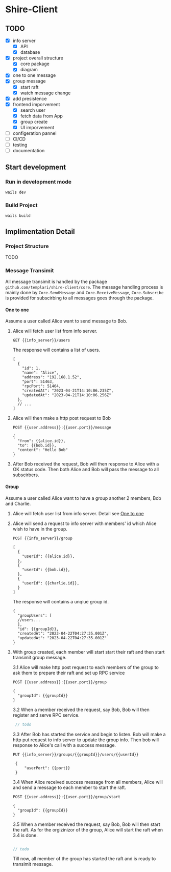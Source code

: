 # Shire-Client

## TODO

- [x] info server
  - [x] API
  - [x] database
- [x] project overall structure
  - [x] core package
  - [x] diagram
- [x] one to one message
- [x] group message 
  - [x] start raft
  - [x] watch message change
- [x] add presistence
- [x] frontend imporvement
  - [x] search user
  - [x] fetch data from App
  - [x] group create
  - [x] UI imporvement
- [ ] configeration pannel
- [ ] CI/CD
- [ ] testing
- [ ] documentation

## Start development

### Run in development mode 

```shell
wails dev
```
### Build Project

```shell
wails build
```

## Implimentation Detail

### Project Structure
TODO

### Message Transimit

All message transimit is handled by the package `github.com/templari/shire-client/core`. The message handling process is mainly done by `Core.SendMessage` and `Core.ReceiveMessage`, `Core.Subscribe` is provided for subscirbing to all messages goes through the package.

#### One to one

Assume a user called Alice want to send message to Bob.

1. Alice will fetch user list from info server.
    ```
    GET {{info_server}}/users
    ```

    The response will contains a list of users.

    ```
    [
      {
        "id": 1,
        "name": "Alice",
        "address": "192.168.1.52",
        "port": 51463,
        "rpcPort": 51464,
        "createdAt": "2023-04-21T14:10:06.235Z",
        "updatedAt": "2023-04-21T14:10:06.256Z"
      },
      // ...
    ]
    ```

2. Alice will then make a http post request to Bob
   ```
   POST {{user.address}}:{{user.port}}/message

   {
     "from": {{alice.id}},
     "to": {{bob.id}},
     "content": "Hello Bob"
   }
   ```

3. After Bob received the request, Bob will then response to Alice with a OK status code. Then both Alice and Bob will pass the message to all subscirbers.
   

#### Group

Assume a user called Alice want to have a group another 2 members, Bob and Charlie. 

1. Alice will fetch user list from info server. Detail see [One to one](#one-to-one)


2. Alice will send a request to info server with members' id which Alice wish to have in the group.

    ```
    POST {{info_server}}/group

    [
      {
        "userId": {{alice.id}},
      },
      {
        "userId": {{bob.id}},
      },
      {
        "userId": {{charlie.id}},
      }
    ]
    ```
   The response will contains a unqiue group id.
   ```
   {
     "groupUsers": [
     //users...
     ],
     "id": {{groupId}},
     "createdAt": "2023-04-22T04:27:35.001Z",
     "updatedAt": "2023-04-22T04:27:35.001Z"
   }
   ```

3. With group created, each member will start start their raft and then start transimit group message.
    
    3.1 Alice will make http post request to each members of the group to ask them to prepare their raft and set up RPC service

    ```
    POST {{user.address}}:{{user.port}}/group

    {
      "groupId": {{groupId}}
    }
    ```

    3.2 When a member received the request, say Bob, Bob will then register and serve RPC service.
      
    ```go
     // todo 
    ```

    3.3 After Bob has started the service and begin to listen. Bob will make a http put request to info server to update the group info. Then bob will response to Alice's call with a success message.

    ```
    PUT {{info_server}}/groups/{{groupId}}/users/{{userId}} 

     {
         "userPort": {{port}}
     }
    ```

    3.4 When Alice received success message from all members, Alice will and send a message to each member to start the raft.


    ```
    POST {{user.address}}:{{user.port}}/group/start

    {
      "groupId": {{groupId}}
    }
    ```

    3.5 When a member received the request, say Bob, Bob will then start the raft. As for the orgizinizor of the group, Alice will start the raft when 3.4 is done.

    ```go

    // todo
    ```

    Till now, all member of the group has started the raft and is ready to transimit message.
    